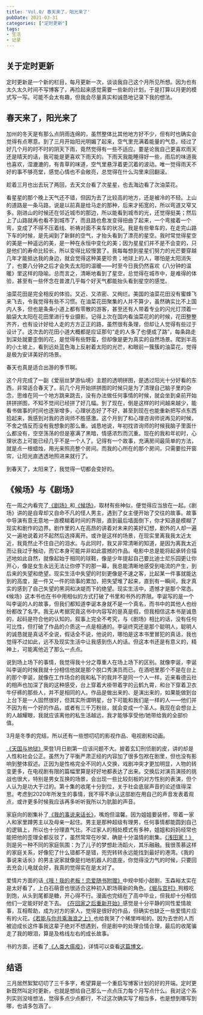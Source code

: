 ```yaml
---
title: 'Vol.0/ 春天来了，阳光来了'
pubDate: 2021-03-31
categories: ["定时更新"]
tags:
- 生活
- 记录
---
```


## 关于定时更新

定时更新是一个新的栏目，每月更新一次，谈谈我自己这个月所见所想。因为也有太久太久时间不写博客了，再捡起来感觉需要一些新的计划，于是打算以月更的模式写一写。可能不会太有趣，但我会尽量真实和诚恳地记录下我的想法。



## 春天来了，阳光来了

加州的冬天是有那么点阴雨连绵的，虽然整体比其他地方好不少，但有时也确实会觉得有点寒意。到了三月开始阳光明媚了起来，空气里充满着能量的气息，经过了好几个月的时不时的阴天下雨，竟然觉得有一些不适应。要是论我自己更喜欢雨天还是晴天的话，我可能是更喜欢下雨天的。下雨天我能睡得好一些，雨后的味道我也喜欢，湿漉漉的，有青草的味道，空气里悬浮着更沉着的波动。唯一觉得雨天不好的事不够亮堂，感觉心情也不会敞亮，总觉得在什么沟里来回翻滚。


趁着三月也出去玩了两回，去天文台看了次星星，也去海边看了次油菜花。

看星星的那个晚上天气还不错，但因为去了比较高的地方，还是被冷的不轻。上山的道路是一条马路，说是以前真是给马走的那种，后来才拓宽的，所以弯道又窄又多。刚进山的时候还在邻近城市的那边，所以能看到城市的光，还觉得挺美；然后上了山路就再也看不到城市了，而且路也愈发变得扭曲了起来，一个弯接着一个弯，变成了不得不压着线、祈祷对面不来车的状况。我是有些晕车的，在走完山路下车的时候，是先闻到了新鲜的空气，才抬头看到了漂亮的星空。我时常觉得星空的美是一种遥远的美，是一种在永恒中变化的美；因为星星们并不是不会变的，只是他们的寿命比较长，所以变得比较慢罢了。我每每想到星星们努力的光芒要穿越几年才能抵达我的身边，就会觉得这种美更珍贵；地球上的人，哪怕是太阳消失了，也要八分钟之后才会失去太阳的温暖——时至今日我仍然喜欢《八分钟的温暖》里这样的隐喻。总而言之，清晰地看到了星空，总觉得在城市中，是难得的体验，甚至有一些怀念在普渡几乎每个好天气都能抬头看到星空的感觉。

油菜花田是完全相反的体验。又近、又浓密、又绚烂。美国的油菜花田没有蜜蜂飞来飞去，令我觉得有些不习惯。在油菜花田聚集的人并不算少，虽然确实比不上国内人多，但也是条条小道上都有零散的游客，甚至还有人带着专业的闪光灯顶着一脑袋大太阳在花田里进行专业摄影。记得上次在国内看油菜花的的时候，花田整整齐齐，也有设计好给人走的方方正正的路，虽然很有条理，但却让人觉得有些过于设计了。这次去的花田小道大概都是应证那句“走的人多了也便成了路”，每条路走到深处就要歪倒的花，是觉得有些野蛮，但却像是更为真实的自然场景。爬到半高的小土坡上，看到远处蓝色海上反射着太阳的光芒，和眼前一簇簇的油菜花，觉得是极为安详美好的场景。

春天也真是适合出游的季节啊。



这个月完成了一副《爱丽丝梦游仙境》主题的透明拼图，是透过阳光十分好看的东西，非常适合春天了。前几个月开始拼拼图的时候只是为了清理自己脑子里的杂念，思维在同一个地方跳来跳去，没有办法做任何事情的时候，就会坐到桌前开始拼拼拼图，不知不觉间已经拼了好几幅。到了现在，倒是这样的时间越来越少，能看书做事的时间也逐渐增多，心理状态好了不好，甚至到现在也能重新把写点东西拾起来，我感到对我的咨询师不胜感激。这个月到了和心理咨询师说再见的时候，不舍之情反而没有我想象的那么重。诚恳地说，年初找咨询师的时候我脑子里面什么都没有，空空荡荡的但是塞满了黑暗，情感浓烈而沉重。现在的我和年初时，心理状态上可能已经几乎不是一个人了。记得有一个故事，充满房间最简单的方法，就是点一根蜡烛，用光来照亮整个房间。而我的心所在的那个房间，只需要拉开窗帘，让阳光直透透地照进来就行了。

到春天了，太阳来了，我觉得一切都会变好的。



## 《候场》与《剧场》

在一周之内看完了[《剧场》](https://movie.douban.com/subject/33446524/)和[《候场》](https://book.douban.com/subject/35250412/)，取材有些神似，便觉得应当放在一起。《剧场》讲的是自卑却又自命不凡的怪人男主，遇到了女主便开始了交往的故事。故事中导演有意无意地一直模糊着时间的界限，直到最后墙面倒下，你才知道是模糊了现实和剧作的边界。剧作里的人在高昂的讲着对未来的美好幻想，剧外的人却一遍又一遍地说着对不起然后选择离开。或许是这样的场景，在现实里离我我太近太近，我竟然止不住自己的泪水。与此同时，我又非常清晰的知道，是因为离我太近而让我过于触动，而它本身可能并非如此震撼的作品。电影中总是能将起承转合描述地如此自然，就像起始于相同的球鞋，像是少年提起自己要比迪士尼乐园更让你开心，像是女生永远无法让你停下的那一幕，我总能清晰地感受到电流的产生，到后来的失望和绝望。现实生活中失望的时刻更像是不速之客，比起某一件事就能达到的高度，是一件又一件的琐事的累加，把失望堆了起来，直到有一瞬间，我才真实的感到了自己失望的黑洞和决堤而下的绝望。现实生活中，遗憾才是那个常态。《候场》这本书也在书中用相似的方式打破了书里和书外的界限。李诞写的是一个叫李诞的人的故事，但我们都知道李诞本身就不是一个真名，而书中的其他人也纷纷都改了名字。我无从考据究竟这书中内容写的是真是假，但我相信这本书是诚恳的，起码是符合他的认知的。叙事上完全不考究，与《剧场》相比的话，没有任何可比性，但打破了作品的介质这一点是相通的。李诞终究还是那个聪明人，聪明人的诚恳就是真话不全说，假话全不说，他说的，哪怕是这本书里冒犯的真话，我也觉得不过如此，远不及现实生活中让我感到伤人的话。但这本书还是有意义的，精神上，可能离他近了那么一点点。

说到场上场下的事情，我觉得我十分之尊重人在场上场下的区别。就像李诞，李诞叫李诞的时候我就十分相信他就是那个脱口秀演员而已。在酒吧里那个不是在台上的那个李诞，就像在工作场合的我和私下的我并不是同一个人一样。近来看德云社的相声也加深了我的这种感受，台上穿着大褂带着字的云鹤九霄，和台下穿着卫衣牛仔裤的那些人，并不是相同的人。作品是做出来的、是演出来的，如果能做到台上台下是一人固然很好，但其实所谓明星，台下可能和我们是一样的人——他们并不因为有一个好的作品，或者有三千万粉丝，就会变成一个圣人。我现在会想台上的人越耀眼，我就应该离他的私生活越远，我才能够享受他/她带给我的全部价值。



3月是冬季的完结，所以还有一些想叨叨的影视作品、电视剧和动画。

[《天国与地狱》](https://movie.douban.com/subject/35243063/)荣登1月日剧第一应该问题不大。披着玄幻刑侦剧的皮，讲的却是人性和社会公正。虽然为了平衡严肃正经的内容加了很多包袱在剧里，但也没有影响到整体叙述。正因为是性格完全不同的人交换，戏剧冲突才更加明显，人物的转变更多，在电视剧有限的篇幅里算是好好地都表达了出来。交换后对演员演技的挑战也很大，特别是男女互换的场景，会出现一些比较刻板的对方性别的表演，但个人认为是功大于过的。第十集的收尾十分到位，关于社会底层声音的论述值得深思。考虑到2020年所发生的事情，我不得不承认这部剧在用自己的声音发表着观点，或许更多时候我应该再多听听我所以为肮脏的声音。

家庭向的剧集补了[《我的事说来话长》](https://movie.douban.com/subject/34670642/)，嘴炮但温馨。因为姐姐要装修，带着一家人和家里蹲男主以及母亲一起住。男主是那种超级有理男，任何事情都能圆到自己的逻辑上，所以也十分理直气壮。不过家人的相处模式有多种，姐姐和妈妈经常也能把他的歪理全都反驳了，虽然常常在吵架，确是十分温情的剧集。[《浅田家！》](https://movie.douban.com/subject/26958479/)则是另一种不同的家庭氛围：为了儿子的梦想赴汤蹈火，其乐融融。我很羡慕这样的家庭关系，好像犯了什么错都不是错，兜兜转转永远能找到最好的港湾。《我的事说来话长》的男主说家就像是扫地机器人的底座，你觉得没力气的时候，只要回去充会儿电就会好，我真的觉得实在是太对了。

爱情片方面的话[《哦！我的老板！恋爱随书附赠》](https://movie.douban.com/subject/35265280/)中规中矩小甜剧，玉森裕太实在是太好看了，上白石萌音也很适合这种初入职场萌新的角色。[《堀与宫村》](https://movie.douban.com/subject/35205803/)狗粮吃到饱，从头到尾都是糖，开心得不行。漫画也完结在了高中毕业，但我却十分相信他们一定能好好走下去。　[《在回家之后重新开始》](https://movie.douban.com/subject/35051438/)感觉是十分平静的同性爱情故事，互相帮助，成为对方的家人，觉得是很好的作品，但确实也缺乏一些爱情片应有的火花。[《若能与你共乘海浪之上》](https://movie.douban.com/subject/30345226/)也给我哭了个稀里哗啦的。因为去世的人而被迫成长这件事我这辈子绝对不想遇到，但是剧中的处理合情合理，最后的收尾骗走了我的眼泪，算是及格线左右的成长故事。

书的方面，还看了[《人类大瘟疫》](https://book.douban.com/subject/34983206/)，详情可以查看[这篇博文](2021/03/book-the-pandemic-century/)。



## 结语

三月居然絮絮叨叨了三千多字，希望算是一个重启写博客计划的好的开端。定时更新既然叫定时更新，也就是想给自己那么一点点压力每个月写点什么。我对这个系列实则没啥想法，觉得多点少点都行，不过这次确实写了相当多，也是想到哪写到哪，也请多包涵了。